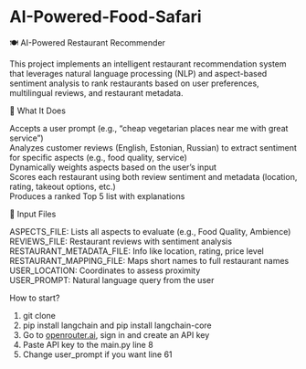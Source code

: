 # AI-Powered-Food-Safari
🍽️ AI-Powered Restaurant Recommender

This project implements an intelligent restaurant recommendation system that leverages natural language processing (NLP) and aspect-based sentiment analysis to rank restaurants based on user preferences, multilingual reviews, and restaurant metadata.

🚀 What It Does

Accepts a user prompt (e.g., “cheap vegetarian places near me with great service”)  
Analyzes customer reviews (English, Estonian, Russian) to extract sentiment for specific aspects (e.g., food quality, service)  
Dynamically weights aspects based on the user’s input  
Scores each restaurant using both review sentiment and metadata (location, rating, takeout options, etc.)  
Produces a ranked Top 5 list with explanations  
  
📂 Input Files  

ASPECTS_FILE: Lists all aspects to evaluate (e.g., Food Quality, Ambience)  
REVIEWS_FILE: Restaurant reviews with sentiment analysis  
RESTAURANT_METADATA_FILE: Info like location, rating, price level  
RESTAURANT_MAPPING_FILE: Maps short names to full restaurant names  
USER_LOCATION: Coordinates to assess proximity  
USER_PROMPT: Natural language query from the user  

How to start?
1. git clone
2. pip install langchain and pip install langchain-core
3. Go to [openrouter.ai](https://openrouter.ai), sign in and create an API key
4. Paste API key to the main.py line 8
5. Change user_prompt if you want line 61


